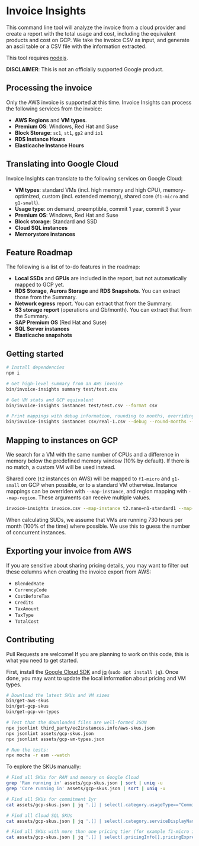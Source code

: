 # Invoice Insights

This command line tool will analyze the invoice from a cloud provider and create a report with the total usage and cost, including the equivalent products and cost on GCP. We take the invoice CSV as input, and generate an ascii table or a CSV file with the information extracted.

This tool requires [nodejs](https://nodejs.org/en/).

**DISCLAIMER**: This is not an officially supported Google product.

## Processing the invoice

Only the AWS invoice is supported at this time. Invoice Insights can process the following services from the invoice:

- **AWS Regions** and **VM types**.
- **Premium OS**: Windows, Red Hat and Suse
- **Block Storage**: `sc1`, `st1`, `gp2` and `io1`
- **RDS Instance Hours**
- **Elasticache Instance Hours**

## Translating into Google Cloud

Invoice Insights can translate to the following services on Google Cloud:

- **VM types**: standard VMs (incl. high memory and high CPU), memory-optimized, custom (incl. extended memory), shared core (`f1-micro` and `g1-small`).
- **Usage type**: on demand, preemptible, commit 1 year, commit 3 year
- **Premium OS**: Windows, Red Hat and Suse
- **Block storage**: Standard and SSD
- **Cloud SQL instances**
- **Memorystore instances**

## Feature Roadmap

The following is a list of to-do features in the roadmap:

- **Local SSDs** and **GPUs** are included in the report, but not automatically mapped to GCP yet.
- **RDS Storage**, **Aurora Storage** and **RDS Snapshots**. You can extract those from the Summary.
- **Network egress** report. You can extract that from the Summary.
- **S3 storage report** (operations and Gb/month). You can extract that from the Summary.
- **SAP Premium OS** (Red Hat and Suse)
- **SQL Server instances**
- **Elasticache snapshots**

## Getting started

```sh
# Install dependencies
npm i

# Get high-level summary from an AWS invoice
bin/invoice-insights summary test/test.csv

# Get VM stats and GCP equivalent
bin/invoice-insights instances test/test.csv --format csv

# Print mappings with debug information, rounding to months, overriding a region mapping
bin/invoice-insights instances csv/real-1.csv --debug --round-months --map-region eu-central-1=europe-west1
```

## Mapping to instances on GCP

We search for a VM with the same number of CPUs and a difference in memory below the predefined memory window (10% by default). If there is no match, a custom VM will be used instead.

Shared core (`t2` instances on AWS) will be mapped to `f1-micro` and `g1-small` on GCP when possible, or to a standard VM otherwise. Instance mappings can be overriden with `--map-instance`, and region mapping with `--map-region`. These arguments can receive multiple values.

```bash
invoice-insights invoice.csv --map-instance t2.nano=n1-standard1 --map-instance t2.micro=n1-standard2 --map-region eu-central-1=europe-west1
```

When calculating SUDs, we assume that VMs are running 730 hours per month (100% of the time) where possible. We use this to guess the number of concurrent instances.

## Exporting your invoice from AWS

If you are sensitive about sharing pricing details, you may want to filter out these columns when creating the invoice export from AWS:

- `BlendedRate`
- `CurrencyCode`
- `CostBeforeTax`
- `Credits`
- `TaxAmount`
- `TaxType`
- `TotalCost`

## Contributing

Pull Requests are welcome! If you are planning to work on this code, this is what you need to get started.

First, install the [Google Cloud SDK](https://cloud.google.com/sdk/) and [jq](https://stedolan.github.io/jq/) (`sudo apt install jq`). Once done, you may want to update the local information about pricing and VM types.

```bash
# Download the latest SKUs and VM sizes
bin/get-aws-skus
bin/get-gcp-skus
bin/get-gcp-vm-types

# Test that the downloaded files are well-formed JSON
npx jsonlint third_party/ec2instances.info/aws-skus.json
npx jsonlint assets/gcp-skus.json
npx jsonlint assets/gcp-vm-types.json

# Run the tests:
npx mocha -r esm --watch
```

To explore the SKUs manually:

```bash
# Find all SKUs for RAM and memory on Google Cloud
grep 'Ram running in' assets/gcp-skus.json | sort | uniq -u
grep 'Core running in' assets/gcp-skus.json | sort | uniq -u

# Find all SKUs for commitment 1yr
cat assets/gcp-skus.json | jq '.[] | select(.category.usageType=="Commit1Yr") | .description' | sort | uniq -u

# Find all Cloud SQL SKUs
cat assets/gcp-skus.json | jq '.[] | select(.category.serviceDisplayName=="Cloud SQL" and (.description | contains("Network") | not ) ) | .description' | sort | uniq -u

# Find all SKUs with more than one pricing tier (for example f1-micro is free the first 730 hours)
cat assets/gcp-skus.json | jq '.[] | select(.pricingInfo[].pricingExpression.tieredRates | length > 1) | .description'|sort |uniq -u
```
